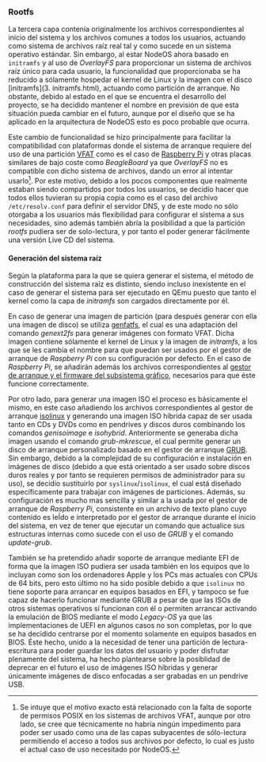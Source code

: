 ### Rootfs

La tercera capa contenía originalmente los archivos correspondientes al inicio
del sistema y los archivos comunes a todos los usuarios, actuando como sistema
de archivos raíz real tal y como sucede en un sistema operativo estándar. Sin
embargo, al estar NodeOS ahora basado en `initramfs` y al uso de *OverlayFS*
para proporcionar un sistema de archivos raíz único para cada usuario, la
funcionalidad que proporcionaba se ha reducido a sólamente hospedar el kernel de
Linux y la imagen con el disco [initramfs](3. initramfs.html), actuando como
partición de arranque. No obstante, debido al estado en el que se encuentra el
desarrollo del proyecto, se ha decidido mantener el nombre en previsión de que
esta situación pueda cambiar en el futuro, aunque por el diseño que se ha
aplicado en la arquitectura de NodeOS esto es poco probable que ocurra.

Este cambio de funcionalidad se hizo principalmente para facilitar la
compatibilidad con plataformas donde el sistema de arranque requiere del uso de
una partición [VFAT](http://mnrf.galeon.com/i/so2/vfat.htm) como es el caso de
[Raspberry Pi](http://elinux.org/RPi_Advanced_Setup#Advanced_SD_card_setup) y
otras placas similares de bajo coste como *BeagleBoard* ya que *OverlayFS* no es
compatible con dicho sistema de archivos, dando un error al intentar usarlo[^1].
Por este motivo, debido a los pocos componentes que realmente estaban siendo
compartidos por todos los usuarios, se decidío hacer que todos ellos tuvieran su
propia copia como es el caso del archivo `/etc/resolv.conf` para definir el
servidor DNS, y de este modo no sólo otorgaba a los usuarios más flexibilidad
para configurar el sistema a sus necesidades, sino además también abría la
posibilidad a que la partición *rootfs* pudiera ser de solo-lectura, y por tanto
el poder generar fácilmente una versión Live CD del sistema.

#### Generación del sistema raíz

Según la plataforma para la que se quiera generar el sistema, el método de
construcción del sistema raíz es distinto, siendo incluso inexistente en el caso
de generar el sistema para ser ejecutado en QEmu puesto que tanto el kernel como
la capa de *initramfs* son cargados directamente por él.

En caso de generar una imagen de partición (para después generar con ella una
imagen de disco) se utiliza [genfatfs](https://github.com/xobs/genfatfs), el
cual es una adaptación del comando *genext2fs* para generar imágenes con formato
VFAT. Dicha imagen contiene sólamente el kernel de Linux y la imagen de
*initramfs*, a los que se les cambia el nombre para que puedan ser usados por el
gestor de arranque de *Raspberry Pi* con su configuración por defecto. En el
caso de *Raspberry Pi*, se añadirán además los archivos correspondientes al
[gestor de arranque y el firmware del subsistema gráfico](http://elinux.org/RPi_Advanced_Setup#Setting_up_the_boot_partition),
necesarios para que éste funcione correctamente.

Por otro lado, para generar una imagen ISO el proceso es básicamente el mismo,
en este caso añadiendo los archivos correspondientes al gestor de arranque
[isolinux](http://www.syslinux.org/wiki/index.php/ISOLINUX) y generando una
imagen ISO híbrida capaz de ser usada tanto en CDs y DVDs como en pendrives y
discos duros combinando los comandos *genisoimage* e *isohybrid*. Anteriormente
se generaba dicha imagen usando el comando *grub-mkrescue*, el cual permite
generar un disco de arranque personalizado basado en el gestor de arranque
[GRUB](https://www.gnu.org/software/grub). Sin embargo, debido a la complejidad
de su configuración e instalación en imágenes de disco (debido a que está
orientado a ser usado sobre discos duros reales y por tanto se requieren
permisos de administrador para su uso), se decidío sustituirlo por
`syslinux`/`isolinux`, el cual está diseñado específicamente para trabajar con
imágenes de particiones. Además, su configuración es mucho mas sencilla y
similar a la usada por el gestor de arranque de *Raspberry Pi*, consistente en
un archivo de texto plano cuyo contenido es leÍdo e interpretado por el gestor
de arranque durante el inicio del sistema, en vez de tener que ejecutar un
comando que actualice sus estructuras internas como sucede con el uso de *GRUB*
y el comando *update-grub*.

También se ha pretendido añadir soporte de arranque mediante EFI de forma que
la imagen ISO pudiera ser usada también en los equipos que lo incluyan como son
los ordenadores Apple y los PCs mas actuales con CPUs de 64 bits, pero esto
último no ha sido posible debido a que `isolinux` no tiene soporte para arrancar
en equipos basados en EFI, y tampoco se fue capaz de hacerlo funcionar mediante
GRUB a pesar de que las ISOs de otros sistemas operativos sí funcionan con él o
permiten arrancar activando la emulación de BIOS mediante el modo *Legacy-OS* ya
que las implementaciones de UEFI en algunos casos no son completas, por lo que
se ha decidido centrarse por el momento solamente en equipos basados en BIOS.
Éste hecho, unido a la necesidad de tener una partición de lectura-escritura
para poder guardar los datos del usuario y poder disfrutar plenamente del
sistema, ha hecho plantearse sobre la posiblidad de deprecar en el futuro el uso
de imágenes ISO híbridas y generar únicamente imágenes de disco enfocadas a ser
grabadas en un pendrive USB.


[^1]: Se intuye que el motivo exacto está relacionado con la falta de soporte de permisos POSIX en los sistemas de archivos VFAT, aunque por otro lado, se cree que técnicamente no habría ningún impedimento para poder ser usado como una de las capas subyacentes de sólo-lectura permitiendo el acceso a todos sus archivos por defecto, lo cual es justo el actual caso de uso necesitado por NodeOS.
